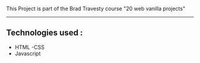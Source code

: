 This Project is part of the Brad Travesty course "20 web vanilla projects"

---

## Technologies used :

- HTML
  -CSS
- Javascript

